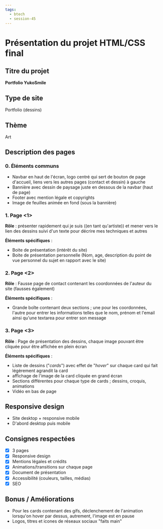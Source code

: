 ```yaml
---
tags:
  - btech
  - session-45
---
```


# Présentation du projet HTML/CSS final

## Titre du projet

**Portfolio YukoSmile**

## Type de site

Portfolio (dessins)

## Thème

Art

## Description des pages

### 0. Éléments communs

- Navbar en haut de l'écran, logo centré qui sert de bouton de page d'accueil, liens vers les autres pages (contact et dessin) à gauche
- Bannière avec dessin de paysage juste en dessous de la navbar (haut de page)
- Footer avec mention légale et copyrights
- Image de feuilles animée en fond (sous la bannière)

### 1. Page <1>

**Rôle** : présenter rapidement qui je suis ((en tant qu'artiste)) et mener vers le lien des dessins suivi d'un texte pour décrire mes techniques et autres

**Éléments spécifiques** :

- Boite de présentation (intérêt du site)
- Boite de présentation personnelle (Nom, age, description du point de vue personnel du sujet en rapport avec le site)

### 2. Page <2>

**Rôle** : Fausse page de contact contenant les coordonnées de l'auteur du site (fausses également)

**Éléments spécifiques** :

- Grande boîte contenant deux sections ; une pour les coordonnées, l'autre pour entrer les informations telles que le nom, prénom et l'email ainsi qu'une textarea pour entrer son message

### 3. Page <3>

**Rôle** : Page de présentation des dessins, chaque image pouvant être cliquée pour être affichée en plein écran

**Éléments spécifiques** :

- Liste de dessins ("_cards_") avec effet de "_hover_" sur chaque card qui fait légèrement agrandit la card
- affichage de l'image de la card cliquée en grand écran
- Sections différentes pour chaque type de cards ; dessins, croquis, animations
- Vidéo en bas de page

## Responsive design

- Site desktop + responsive mobile
- D'abord desktop puis mobile

## Consignes respectées

- [x] 3 pages
- [x] Responsive design
- [x] Mentions légales et crédits
- [x] Animations/transitions sur chaque page
- [x] Document de présentation
- [x] Accessibilité (couleurs, tailles, médias)
- [x] SEO

## Bonus / Améliorations

- Pour les cards contenant des gifs, déclenchement de l'animation lorsqu'on hover par dessus, autrement, l'image est en pause
- Logos, titres et icones de réseaux sociaux "faits main"
